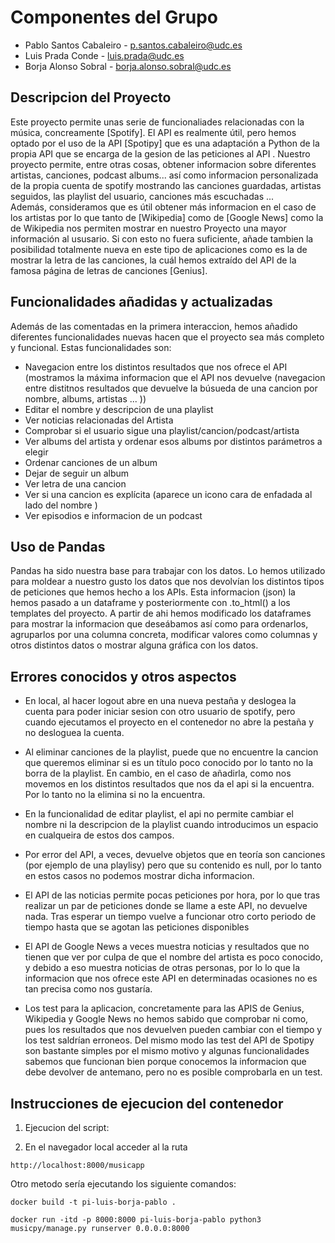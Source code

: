 
# Componentes del Grupo 

+ Pablo Santos Cabaleiro    - p.santos.cabaleiro@udc.es
+ Luis Prada Conde          - luis.prada@udc.es
+ Borja Alonso Sobral       - borja.alonso.sobral@udc.es


## Descripcion del Proyecto 
Este proyecto permite unas serie de funcionaliades relacionadas con la música, concreamente [Spotify].  El API es realmente útil, pero hemos optado por el uso de la API [Spotipy] que es una adaptación a Python de la propia API que se encarga de la gesion de las peticiones al API . Nuestro proyecto permite, entre otras cosas, obtener informacion sobre diferentes artistas, canciones, podcast albums... así como informacion personalizada de la propia cuenta de spotify mostrando las canciones guardadas, artistas seguidos, las playlist del usuario, canciones más escuchadas ...  
Además, consideramos que es útil obtener más informacion en el caso de los artistas por lo que tanto de [Wikipedia] como de [Google News] como la de Wikipedia nos permiten mostrar en nuestro Proyecto una mayor información al ususario. Si con esto no fuera suficiente, añade tambien la posibilidad totalmente nueva en este tipo de aplicaciones como es la de  mostrar la letra de las canciones, la cuál hemos extraído del API de la famosa página de letras de canciones [Genius]. 


## Funcionalidades añadidas y actualizadas
Además de las comentadas en la primera interaccion, hemos añadido diferentes funcionalidades nuevas hacen que el proyecto sea más completo y funcional. Estas funcionalidades son: 
+ Navegacion entre los distintos resultados que nos ofrece el API (mostramos la máxima informacion que el API nos devuelve (navegacion entre distitnos resultados que devuelve la búsueda de una cancion por nombre, albums, artistas ... )) 
+ Editar el nombre y descripcion de una playlist
+ Ver noticias relacionadas del Artista 
+ Comprobar si el usuario sigue una playlist/cancion/podcast/artista
+ Ver albums del artista y ordenar esos albums por distintos parámetros a elegir
+ Ordenar canciones de un album 
+ Dejar de seguir un album 
+ Ver letra de una cancion
+ Ver si una cancion es explícita (aparece un icono cara de enfadada al lado del nombre )
+ Ver episodios e informacion de un podcast


## Uso de Pandas
Pandas ha sido nuestra base para trabajar con los datos. Lo hemos utilizado para moldear a nuestro gusto los datos que nos devolvían los distintos tipos de peticiones que hemos hecho a los APIs. Esta informacion (json) la hemos pasado a un dataframe y posteriormente con .to_html() a los templates del proyecto. 
A partir de ahi hemos modificado los dataframes para mostrar la informacion que deseábamos así como para ordenarlos, agruparlos por una columna concreta, modificar valores como columnas y otros distintos datos o mostrar alguna gráfica con los datos. 


## Errores conocidos y otros aspectos 
+ En local, al hacer logout abre en una nueva pestaña y deslogea la cuenta para poder iniciar sesion con otro usuario de spotify, pero cuando ejecutamos el proyecto en el contenedor no abre la pestaña y no desloguea la cuenta. 

+ Al eliminar canciones de la playlist, puede que no encuentre la cancion que queremos eliminar si es un título poco conocido por lo tanto no la borra de la playlist. En cambio, en el caso de añadirla, como nos movemos en los distintos resultados que nos da el api si la encuentra. Por lo tanto no la elimina si no la encuentra.

+ En la funcionalidad de editar playlist, el api no permite cambiar el nombre ni la descripcion de la playlist cuando introducimos un espacio en cualqueira de estos dos campos. 

+ Por error del API, a veces, devuelve objetos que en teoría son canciones (por ejemplo de una playlisy) pero que su contenido es null, por lo tanto en estos casos no podemos mostrar dicha informacion. 

+ El API de las noticias permite pocas peticiones por hora, por lo que tras realizar un par de peticiones donde se llame a este API, no devuelve nada. Tras esperar un tiempo vuelve a funcionar otro corto periodo de tiempo hasta que se agotan las peticiones disponibles

+ El API de Google News a veces muestra noticias y resultados que no tienen que ver por culpa de que el nombre del artista es poco conocido, y debido a eso muestra noticias de otras personas, por lo lo que la informacion que nos ofrece este API en determinadas ocasiones no es tan precisa como nos gustaría. 

+ Los test para la aplicacion, concretamente para las APIS de Genius, Wikipedia y Google News no hemos sabido que comprobar ni como, pues los resultados que nos devuelven pueden cambiar con el tiempo y los test saldrían erroneos. Del mismo modo las test del API de Spotipy son bastante simples por el mismo motivo y algunas funcionalidades sabemos que funcionan bien porque conocemos la informacion que debe devolver de antemano, pero no es posible comprobarla en un test. 

## Instrucciones de ejecucion del contenedor 

1. Ejecucion del script: 
 
2. En el navegador local acceder al la ruta 
 ```
 http://localhost:8000/musicapp
 ```


Otro metodo sería ejecutando los siguiente comandos:

```
docker build -t pi-luis-borja-pablo .
```

```
docker run -itd -p 8000:8000 pi-luis-borja-pablo python3 musicpy/manage.py runserver 0.0.0.0:8000
